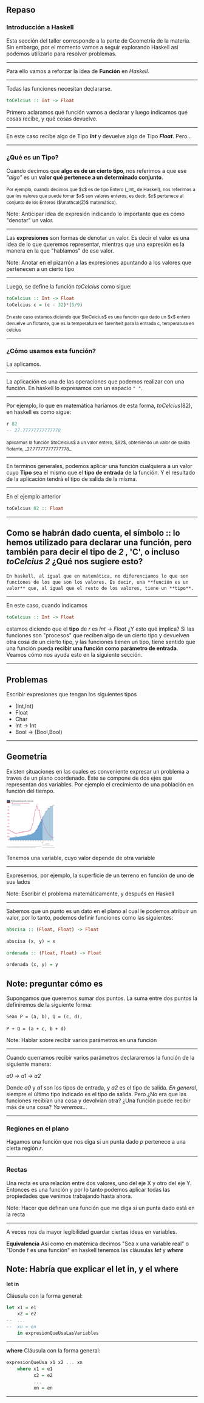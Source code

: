 ## Repaso
### Introducción a Haskell

<!-- .slide: style="text-align: left" -->

Esta sección del taller corresponde a la parte de Geometría de la materia. Sin embargo, por el momento vamos a seguir explorando Haskell así podemos utilizarlo para resolver problemas.

----

Para ello vamos a reforzar la idea de **Función** en _Haskell_.

----

Todas las funciones necesitan declararse. 

```haskell
toCelcius :: Int -> Float
```

Primero aclaramos qué función vamos a declarar y luego indicamos qué cosas recibe, y qué cosas devuelve.

----

En este caso recibe algo de Tipo _**Int**_ y devuelve algo de Tipo _**Float**_. Pero...

----

### ¿Qué es un Tipo?

Cuando decimos que **algo es de un cierto tipo**, nos referimos a que ese _"algo"_ es un **valor qué pertenece a un determinado conjunto**. 

<small>
    Por ejemplo, cuando decimos que $x$ es de tipo Entero (_Int_ de Haskell), nos referimos a que los valores que puede tomar $x$ son valores enteros, es decir, $x$ pertenece al conjunto de los Enteros ($\mathcal{Z}$ matemático).
</small>

Note: Anticipar idea de expresión indicando lo importante que es cómo "denotar" un valor.

----

Las **expresiones** son formas de denotar un valor. Es decir el valor es una idea de lo que queremos representar, mientras que una expresión es la manera en la que "hablamos" de ese valor. 

Note: Anotar en el pizarrón a las expresiones apuntando a los valores que pertenecen a un cierto tipo

----

Luego, se define la función $toCelcius$ como sigue:

```haskell
toCelcius :: Int -> Float
toCelcius c = (c - 32)*(5/9)
```

<small>
    En este caso estamos diciendo que $toCelcius$ es una función que dado un $x$ entero devuelve un flotante, que es la temperatura en farenheit para la entrada c, temperatura en celcius
</small>

----

### ¿Cómo usamos esta función?

La aplicamos.

----

La aplicación es una de las operaciones que podemos realizar con una función. En haskell lo expresamos con un espacio `" "`.

----

Por ejemplo, lo que en matemática haríamos de esta forma, $toCelcius(82)$, en haskell es como sigue:

```haskell
r 82
-- 27.77777777777778
```

<small>
    aplicamos la función $toCelcius$ a un valor entero, $82$, obteniendo un valor de salida flotante, _27.77777777777778_.
</small>

----

En terminos generales, podemos aplicar una función cualquiera a un valor cuyo **Tipo** sea el mismo que el **tipo de entrada** de la función. Y el resultado de la aplicación tendrá el tipo de salida de la misma.

----

En el ejemplo anterior

```haskell
toCelcius 82 :: Float
```

----

Como se habrán dado cuenta, el símbolo :: lo hemos utilizado para declarar una función, pero también para decir el tipo de _2_ , 'C', o incluso _toCelcius 2_ ¿Qué nos sugiere esto?
----

    En haskell, al igual que en matemática, no diferenciamos lo que son funciones de los que son los valores. Es decir, una **función es un valor** que, al igual que el resto de los valores, tiene un **tipo**.


----

En este caso, cuando indicamos 

```haskell
toCelcius :: Int -> Float
```

estamos diciendo que el **tipo** de $r$ es _Int -> Float_ ¿Y esto qué implica? Si las funciones son "procesos" que reciben algo de un cierto tipo y devuelven otra cosa de un cierto tipo, y las funciones tienen un tipo, tiene sentido que una función pueda **recibir una función como parámetro de entrada**. Veamos cómo nos ayuda esto en la siguiente sección.


----
<!-- .slide: style="text-align: left" -->

## Problemas

Escribir expresiones que tengan los siguientes tipos

-  (Int,Int)
-  Float
-  Char
-  Int -> Int
-  Bool -> (Bool,Bool)


----

## Geometría

Existen situaciones en las cuales es conveniente expresar un problema a traves de un plano coordenado. Este se compone de dos ejes que representan dos variables. Por ejemplo el crecimiento de una población en función del tiempo.

<img src="../assets/worldGrowth.png" alt="Imagen poblacion" width="128" height="128">

Tenemos una variable, cuyo valor depende de otra variable

----

Expresemos, por ejemplo, la superficie de un terreno en función de uno de sus lados

Note: Escribir el problema matemáticamente, y después en Haskell

----
Sabemos que un punto es un dato en el plano al cual le podemos atribuir un valor, por lo tanto, podemos definir funciones como las siguientes:

```haskell
abscisa :: (Float, Float) -> Float
```

```haskell
abscisa (x, y) = x
```
<!-- .element: class="fragment" -->
```haskell
ordenada :: (Float, Float) -> Float
```
```haskell
ordenada (x, y) = y
```
<!-- .element: class="fragment" -->
Note: preguntar cómo es
----

Supongamos que queremos sumar dos puntos. La suma entre dos puntos la definiremos de la siguiente forma:

```
Sean P = (a, b), Q = (c, d),

P + Q = (a + c, b + d)
```

Note: Hablar sobre recibir varios parámetros en una función

----

Cuando querramos recibir varios parámetros declararemos la función de la siguiente manera: 

*a0 -> a1 -> a2*

Donde *a0* y *a1* son los tipos de entrada, y *a2* es el tipo de salida. _En general_, siempre el último tipo indicado es el tipo de salida. Pero ¿No era que las funciones recibían una cosa y devolvían otra? ¿Una función puede recibir más de una cosa? *Ya veremos...*

----
### Regiones en el plano

Hagamos una función que nos diga si un punta dado *p* pertenece a una cierta región *r*.

----

### Rectas

Una recta es una relación entre dos valores, uno del eje X y otro del eje Y. Entonces es una función y por lo tanto podemos aplicar todas las propiedades que venimos trabajando hasta ahora. 

Note: Hacer que definan una función que me diga si un punta dado está en la recta

----

A veces nos da mayor legibilidad guardar ciertas ideas en variables. 

**Equivalencia**
Así como en matémica decimos "Sea x una variable real" o "Donde f es una función" en haskell tenemos las cláusulas _**let**_ y _**where**_

Note: Habría que explicar el let in, y el where
----

**let in**

Cláusula con la forma general:
```haskell
let x1 = e1
    x2 = e2
--  ...
--  xn = en
    in expresionQueUsaLasVariables
```
----

**where**
Cláusula con la forma general:
```haskell
expresionQueUsa x1 x2 ... xn
	where x1 = e1
	      x2 = e2
	      ...
	      xn = en
```
----
